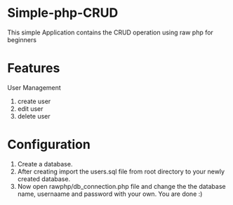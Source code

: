 # Simple-php-CRUD
This simple Application contains the CRUD operation using raw php for beginners 
# Features
  User Management
  1. create user
  2. edit user
  3. delete user
# Configuration
1. Create a database.
2. After creating import the users.sql file from root directory to your newly created database.
3. Now open rawphp/db_connection.php file and change the the database name, usernaame and password with your own.
You are done :)
